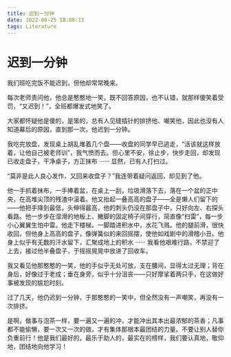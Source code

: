 ```yaml
---
title: 迟到一分钟
date: 2022-06-25 18:08:13
tags: Literature
---
```


# 迟到一分钟

我们班吃完饭不能迟到，但他却常常晚来。

每次老师责问他，他总是憨憨地一笑，既不回答原因，也不认错，就那样傻笑着受罚，“又迟到！”，全班都爆发式地笑了。

大家都怀疑他是傻的，是笨的，总有人见缝插针的排挤他、嘲笑他，因此也没有人知道幕后的原因，直到那一次，他迟到一分钟。

我吃完放盘，发现桌上胡乱堆着几个盘——收盘的同学早已逃走，“活该就这样放着，让他自己被老师训”，我气愤而去。但心里不安，徐止步，快步走回，却发现已收走盘子，干净桌子，方正抹布 ······ 显然，已有人打扫过。

“莫非是此人良心发作，又回来收盘子？”我连带着疑问返回，却见到了他。

他一手抓着抹布，一手捧着盆，在桌上一刮，垃圾滑落下去，落在一个盆的正中央，在高堆尖顶的残渣中滚着。他又抬起一叠高高的盘子——全是懒人们留下的——他把手降到最低，头伸得最高，他的刺头仍没在那盘子中，只好向左、右探头看路。他一步步在湿滑的地板上、撇脚的固定椅子间穿行，简直像“扫雷”，每一步小心翼翼生怕中雷。他走下楼梯，一脚踏进积水中，水花飞溅。他的腿前滑，很快收回，但他身上高高的盘子，像弹簧似的来回摇摆，使他如戏剧中的滑稽小丑。他身上似乎有无数的汗水留下，汇聚成地上的积水 ······ 我看他艰难行路，不禁迎了上去，接过他半叠盘子，于摇摇晃晃中放进了回收车。

我又看见他那憨憨的一笑，他的手似乎无处可放，支在腰间，显得太过无理；背在身后，好像过于老成；垂在身旁，似乎十分沮丧——只好摩挲着两只手，在这做好事被发现的尴尬时刻。

过了几天，他仍迟到一分钟，于那憨憨的一笑中，但全然没有一声嘲笑，再没有一次排挤。

是啊，做事与泡茶一样，要一遍又一遍的冲，才能冲出其本出最浓郁的茶香；凡事都不能偷懒，要一次又一次的做，才有集体那根本最团结的力量。不要让别人替你负重前行！他是我们最好的，最乐于助人的，最实在的榜样，我们要认真地，敬仰地，团结地向他学习！
